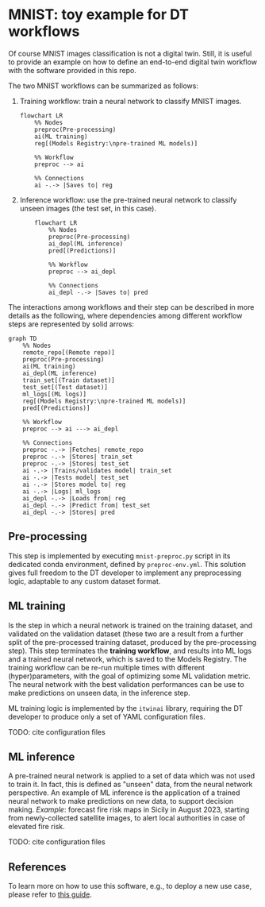 # MNIST: toy example for DT workflows

Of course MNIST images classification is not a digital twin. Still, it is useful to
provide an example on how to define an end-to-end digital twin workflow with the
software provided in this repo.

The two MNIST workflows can be summarized as follows:

1. Training workflow: train a neural network to classify MNIST images.

    ```mermaid
    flowchart LR
        %% Nodes
        preproc(Pre-processing)
        ai(ML training)
        reg[(Models Registry:\npre-trained ML models)]

        %% Workflow
        preproc --> ai

        %% Connections
        ai -.-> |Saves to| reg
    ```

1. Inference workflow: use the pre-trained neural network to classify unseen images (the test set, in this case).

    ```mermaid
        flowchart LR
            %% Nodes
            preproc(Pre-processing)
            ai_depl(ML inference)
            pred[(Predictions)]

            %% Workflow
            preproc --> ai_depl 

            %% Connections
            ai_depl -.-> |Saves to| pred
    ```

The interactions among workflows and their step can be described in more details as the following, where dependencies among different workflow steps are represented by solid arrows:

```mermaid
graph TD
    %% Nodes
    remote_repo[(Remote repo)]
    preproc(Pre-processing)
    ai(ML training)
    ai_depl(ML inference)
    train_set[(Train dataset)]
    test_set[(Test dataset)]
    ml_logs[(ML logs)]
    reg[(Models Registry:\npre-trained ML models)]
    pred[(Predictions)]

    %% Workflow
    preproc --> ai ---> ai_depl

    %% Connections
    preproc -.-> |Fetches| remote_repo
    preproc -.-> |Stores| train_set
    preproc -.-> |Stores| test_set
    ai -.-> |Trains/validates model| train_set
    ai -.-> |Tests model| test_set
    ai -.-> |Stores model to| reg
    ai -.-> |Logs| ml_logs
    ai_depl -.-> |Loads from| reg
    ai_depl -.-> |Predict from| test_set
    ai_depl -.-> |Stores| pred
```

## Pre-processing

This step is implemented by executing `mnist-preproc.py` script in its dedicated conda environment, defined by `preproc-env.yml`. This solution gives full freedom to the DT developer to implement any preprocessing logic, adaptable to any custom dataset format.

## ML training

Is the step in which a neural network is trained on the training dataset, and validated on the validation dataset (these two are a result from a further split of the pre-processed training dataset, produced by the pre-processing step). This step terminates the **training workflow**, and results into ML logs and a trained neural network, which is saved to the Models Registry. The training workflow can be re-run multiple times with different (hyper)parameters, with the goal of optimizing some ML validation metric. The neural network with the best validation performances can be use to make predictions on unseen data, in the inference step.

ML training logic is implemented by the `itwinai` library, requiring the DT developer to produce only a set of YAML configuration files.

TODO: cite configuration files

## ML inference

A pre-trained neural network is applied to a set of data which was not used to train it. In fact, this is defined as "unseen" data, from the neural network perspective. An example of ML inference is the application of a trained neural network to make predictions on new data, to support decision making. *Example*: forecast fire risk maps in Sicily in August 2023, starting from newly-collected satellite images, to alert local authorities in case of elevated fire risk.

TODO: cite configuration files

## References

To learn more on how to use this software, e.g., to deploy a new use case, please refer to [this guide](https://github.com/interTwin-eu/T6.5-AI-and-ML/wiki/How-to-use-this-software).
